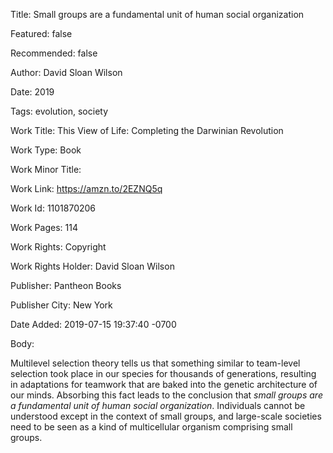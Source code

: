 Title: Small groups are a fundamental unit of human social organization

Featured: false

Recommended: false

Author: David Sloan Wilson

Date: 2019

Tags: evolution, society

Work Title: This View of Life: Completing the Darwinian Revolution

Work Type: Book

Work Minor Title:  

Work Link: https://amzn.to/2EZNQ5q

Work Id:  1101870206

Work Pages:  114

Work Rights:  Copyright

Work Rights Holder:  David Sloan Wilson

Publisher:  Pantheon Books

Publisher City:  New York

Date Added: 2019-07-15 19:37:40 -0700

Body:

Multilevel selection theory tells us that something similar to team-level selection took place in our species for thousands of generations, resulting in adaptations for teamwork that are baked into the genetic architecture of our minds. Absorbing this fact leads to the conclusion that *small groups are a fundamental unit of human social organization*. Individuals cannot be understood except in the context of small groups, and large-scale societies need to be seen as a kind of multicellular organism comprising small groups. 


